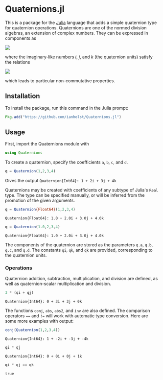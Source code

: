 # Quaternions.jl

This is a package for the [Julia](https://julialang.org/) language that adds a simple quaternion type for quaternion operations. Quaternions are one of the normed division algebras, an extension of complex numbers. They can be expressed in components as

<img src="https://latex.codecogs.com/svg.latex?q=a+bi+cj+dk"/>

where the imaginary-like numbers *i*, *j*, and *k* (the quaternion units) satisfy the relations

<img src="https://latex.codecogs.com/svg.latex?i^2=j^2=k^2=ijk=-1"/>

which leads to particular non-commutative properties.


## Installation
To install the package, run this command in the Julia prompt:

```julia
Pkg.add("https://github.com/ianholst/Quaternions.jl")
```

## Usage
First, import the Quaternions module with
```julia
using Quaternions
```

To create a quaternion, specify the coefficients `a`, `b`, `c`, and `d`.
```julia
q = Quaternion(1,2,3,4)
```
Gives the output `Quaternion{Int64}: 1 + 2i + 3j + 4k`

Quaternions may be created with coefficients of any subtype of Julia's `Real` type. The type can be specified manually, or will be inferred from the promotion of the given arguments.

```julia
q = Quaternion{Float64}(1,2,3,4)
```
`Quaternion{Float64}: 1.0 + 2.0i + 3.0j + 4.0k`

```julia
q = Quaternion(1.0,2,3,4)
```
`Quaternion{Float64}: 1.0 + 2.0i + 3.0j + 4.0k`

The components of the quaternion are stored as the parameters `q.a`, `q.b`, `q.c`, and `q.d`. The constants `qi`, `qk`, and `qk` are provided, corresponding to the quaternion units.


### Operations
Quaternion addition, subtraction, multiplication, and division are defined, as well as quaternion-scalar multiplication and division.

```julia
3 * (qi + qj)
```
`Quaternion{Int64}: 0 + 3i + 3j + 0k`

The functions `conj`, `abs`, `abs2`, and `inv` are also defined. The comparison operators `==` and `!=` will work with automatic type conversion. Here are some more examples with output:

```julia
conj(Quaternion(1,2,3,4))
```
`Quaternion{Int64}: 1 + -2i + -3j + -4k`


```julia
qi * qj
```
`Quaternion{Int64}: 0 + 0i + 0j + 1k`

```julia
qi * qj == qk
```
`true`
